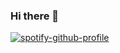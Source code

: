 ### Hi there 👋

[![spotify-github-profile](https://spotify-github-profile.vercel.app/api/view?uid=4lk7r9kx7z23339wyehcuxz7m&cover_image=true&theme=default&show_offline=false&background_color=121212&interchange=true)](https://spotify-github-profile.vercel.app/api/view?uid=4lk7r9kx7z23339wyehcuxz7m&redirect=true)

<!--
**Enrique53xD/Enrique53xD** is a ✨ _special_ ✨ repository because its `README.md` (this file) appears on your GitHub profile.

Here are some ideas to get you started:

- 🔭 I’m currently working on ...
- 🌱 I’m currently learning ...
- 👯 I’m looking to collaborate on ...
- 🤔 I’m looking for help with ...
- 💬 Ask me about ...
- 📫 How to reach me: ...
- 😄 Pronouns: ...
- ⚡ Fun fact: ...
-->
